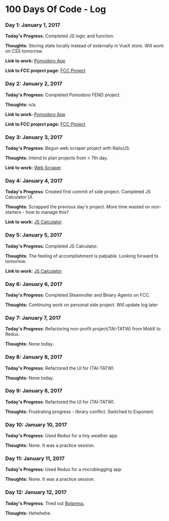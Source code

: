 # 100 Days Of Code - Log

### Day 1: January 1, 2017 #####

**Today's Progress**: Completed JS logic and function. 

**Thoughts:** Storing state locally instead of externally in VueX store. Will work on CSS tomorrow.

**Link to work:** [Pomodoro App](http://codepen.io/winfred/pen/dOxrzm?editors=0010)

**Link to FCC project page:** [FCC Project](https://www.freecodecamp.com/challenges/build-a-pomodoro-clock)

### Day 2: January 2, 2017 #####

**Today's Progress**: Completed Pomodoro FEND project. 

**Thoughts:** n/a.

**Link to work:** [Pomodoro App](http://codepen.io/winfred/pen/dOxrzm?editors=0010)

**Link to FCC project page:** [FCC Project](https://www.freecodecamp.com/challenges/build-a-pomodoro-clock)

### Day 3: January 3, 2017 #####

**Today's Progress**: Begun web scraper project with Rails/JS.

**Thoughts:** Intend to plan projects from > 7th day.

**Link to work:** [Web Scraper](https://github.com/winfredselwyn/scraper)


### Day 4: January 4, 2017 #####

**Today's Progress**: Created first commit of side project. Completed JS Calculator UI.

**Thoughts:** Scrapped the previous day's project. More time wasted on non-starters - how to manage this?

**Link to work:** [JS Calculator](https://www.freecodecamp.com/challenges/build-a-javascript-calculator)


### Day 5: January 5, 2017 #####

**Today's Progress**: Completed JS Calculator.

**Thoughts:** The feeling of accomplishment is palpable. Looking forward to tomorrow.

**Link to work:** [JS Calculator](https://www.freecodecamp.com/challenges/build-a-javascript-calculator)


### Day 6: January 6, 2017 #####

**Today's Progress**: Completed Steamroller and Binary Agents on FCC.

**Thoughts:** Continuing work on personal side project. Will update log later


### Day 7: January 7, 2017 #####

**Today's Progress**: Refactoring non-profit project(TAI-TATW) from MobX to Redux.

**Thoughts:** None today.


### Day 8: January 8, 2017 #####

**Today's Progress**: Refactored the UI for (TAI-TATW)

**Thoughts:** None today.


### Day 9: January 8, 2017 #####

**Today's Progress**: Refactored the UI for (TAI-TATW). 

**Thoughts:** Frustrating progress - library conflict. Switched to Exponent.


### Day 10: January 10, 2017 #####

**Today's Progress**: Used Redux for a tiny weather app.

**Thoughts:** None. It was a practice session.


### Day 11: January 11, 2017 #####

**Today's Progress**: Used Redux for a microblogging app

**Thoughts:** None. It was a practice session.



### Day 12: January 12, 2017 #####

**Today's Progress**: Tried out [Botpress](https://botpress.io). 

**Thoughts:** Hehehehe.